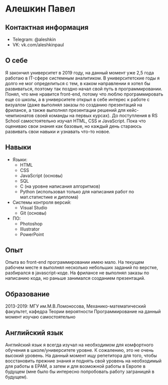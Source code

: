 
# Алешкин Павел

## Контактная информация
* Telegram: @aleshkin
* VK: vk.com/aleshkinpaul

## О себе
Я закончил университет в 2019 году, на данный момент уже 2,5 года работаю в IT-сфере системным аналитиком. 
В университетские годы я долго не мог определиться с тем, в каком направлении я хотел бы развиваться, поэтому так поздно начал свой путь в программировании.
Понял, что мне нравится front-end, потому что люблю программировать еще со школы, а в университете открыл в себе интерес к работе с визуалом (даже выполнял заказы по созданию презентаций на фрилансе, а также выполнял презентации решений для кейс-чемпионатов своей команды на первых курсах).
До поступления в RS School самостоятельно изучал HTML, CSS и JavaScript. Пока что оцениваю свои знания как базовые, но каждый день стараюсь развивать свои навыки и узнавать что-то новое.

## Навыки
- Языки:
	- HTML
	- CSS
	- JavaScript (основы)
	- SQL
	- C (на уровне написания алгоритмов)
	- Python (использовал только для написания работ по мат.статистике и диплома)
- Системы контроля версий:
	- Visual Studio
	- Git (основы)
- ПО:
	- Photoshop
	- Illustrator
	- PowerPoint

## Опыт
Опыта во front-end программировании имею мало. На текущем рабочем месте я выполнял несколько небольших заданий по верстке, разбирался в javascript-коде. На фрилансе не выполнял заказы по написанию кода, но раньше занимался созданием презентаций.

## Образование
2013-2019: МГУ им.М.В.Ломоносова, Механико-математический факультет, кафедра Теории вероятности
Программирование на данный момент изучаю самостоятельно

## Английский язык
Английский язык я всегда изучал на необходимом для комфортного обучения в школе/университете уровне. К сожалению, это не очень высокий уровень. На данный момент ищу репетитора для того, чтобы восстановить прежние знания и поднять свой уровень на необходимый для работы в EPAM, а затем и для возможной работы в Европе в будущем (мне было бы интересно попробовать работу заграницей в будущем).
